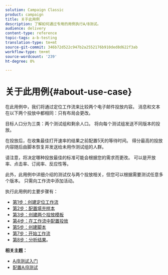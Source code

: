 ```yaml
---
solution: Campaign Classic
product: campaign
title: 关于此用例
description: 了解如何通过专用的用例执行A/B测试。
audience: delivery
content-type: reference
topic-tags: a-b-testing
translation-type: tm+mt
source-git-commit: 346b72d522c947b2a2552176b910ded8d622f3ab
workflow-type: tm+mt
source-wordcount: '239'
ht-degree: 0%

---
```



# 关于此用例{#about-use-case}

在此用例中，我们将通过定位工作流来比较两个电子邮件投放内容。 消息和文本在以下两个投放中都相同：只有布局会更改。

目标人口分为三类：两个测试组和剩余人口。 将向每个测试组发送不同版本的投放。

在投放后，在收集最佳打开速率的结果之前配置5天的等待时间。 得分最高的投放内容随后由脚本恢复并发送给未用作测试组的人群。

请注意，将决定哪种投放最佳的标准可能会根据您的需求而更改。 可以是开放率、点击率、订阅率、反应性等。

此外，此用例中详细介绍的测试仅与两个投放相关，但您可以根据需要测试任意多个版本。 只需向工作流中添加活动。

执行此用例的主要步骤有：

* [第1步：创建定位工作流](#step-1--creating-a-targeting-workflow)
* [第2步：配置填充样本](#step-2--configuring-population-samples)
* [第3步：创建两个投放模板](#step-3--creating-two-delivery-templates)
* [第4步：在工作流中配置投放](#step-4--configuring-the-deliveries-in-the-workflow)
* [第5步：创建脚本](#step-5--creating-the-script)
* [第7步：开始工作流](#step-7--starting-the-workflow)
* [第8步：分析结果](#step-8--analyzing-the-result)。

**相关主题：**

* [A/B测试入门](../../delivery/using/get-started-a-b-testing.md)
* [配置A/B测试](../../delivery/using/configuring-a-b-testing.md)
